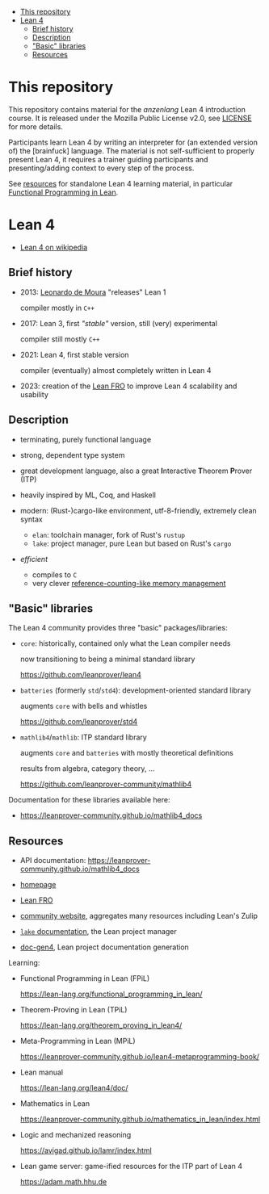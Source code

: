 - [This repository](#this-repository)
- [Lean 4](#lean-4)
  - [Brief history](#brief-history)
  - [Description](#description)
  - ["Basic" libraries](#basic-libraries)
  - [Resources](#resources)


# This repository

This repository contains material for the *anzenlang* Lean 4 introduction course. It is released
under the Mozilla Public License v2.0, see [LICENSE](./LICENSE) for more details.

Participants learn Lean 4 by writing an interpreter for (an extended version of) the [brainfuck]
language. The material is not self-sufficient to properly present Lean 4, it requires a trainer
guiding participants and presenting/adding context to every step of the process.

See [resources](#resources) for standalone Lean 4 learning material, in particular [Functional
Programming in Lean][fpil].



# Lean 4

- [Lean 4 on wikipedia][wikipedia]



## Brief history

- 2013: [Leonardo de Moura][leo] "releases" Lean 1

  compiler mostly in `C++`

- 2017: Lean 3, first *"stable"* version, still (very) experimental

  compiler still mostly `C++`

- 2021: Lean 4, first stable version

  compiler (eventually) almost completely written in Lean 4

- 2023: creation of the [Lean FRO][fro] to improve Lean 4 scalability and usability



## Description

- terminating, purely functional language

- strong, dependent type system

- great development language, also a great **I**nteractive **T**heorem **P**rover (ITP)

- heavily inspired by ML, Coq, and Haskell

- modern: (Rust-)cargo-like environment, utf-8-friendly, extremely clean syntax

  - `elan`: toolchain manager, fork of Rust's `rustup`
  - `lake`: project manager, pure Lean but based on Rust's `cargo`

- *efficient*
  - compiles to `C`
  - very clever [reference-counting-like memory management][immutable beans]



## "Basic" libraries

The Lean 4 community provides three "basic" packages/libraries:

- `core`: historically, contained only what the Lean compiler needs

  now transitioning to being a minimal standard library

  <https://github.com/leanprover/lean4>

- `batteries` (formerly `std`/`std4`): development-oriented standard library

  augments `core` with bells and whistles

  <https://github.com/leanprover/std4>

- `mathlib4`/`mathlib`: ITP standard library

  augments `core` and `batteries` with mostly theoretical definitions

  results from algebra, category theory, ...

  <https://github.com/leanprover-community/mathlib4>

Documentation for these libraries available here:

- <https://leanprover-community.github.io/mathlib4_docs>



## Resources

- API documentation: <https://leanprover-community.github.io/mathlib4_docs>

- [homepage][lean]

- [Lean FRO][fro]

- [community website][comm], aggregates many resources including Lean's Zulip

- [`lake` documentation][lakedoc], the Lean project manager

- [doc-gen4][docgen], Lean project documentation generation

Learning:

- Functional Programming in Lean (FPiL)

  <https://lean-lang.org/functional_programming_in_lean/>

- Theorem-Proving in Lean (TPiL)

  <https://lean-lang.org/theorem_proving_in_lean4/>

- Meta-Programming in Lean (MPiL)

  <https://leanprover-community.github.io/lean4-metaprogramming-book/>

- Lean manual

  <https://lean-lang.org/lean4/doc/>

- Mathematics in Lean

  <https://leanprover-community.github.io/mathematics_in_lean/index.html>

- Logic and mechanized reasoning

  <https://avigad.github.io/lamr/index.html>

- Lean game server: game-ified resources for the ITP part of Lean 4

  <https://adam.math.hhu.de>



[bf]: https://en.wikipedia.org/wiki/Brainfuck
[wikipedia]: https://en.wikipedia.org/wiki/Lean_(proof_assistant)
[leo]: https://leodemoura.github.io
[fro]: https://lean-fro.org
[comm]: https://leanprover-community.github.io
[immutable beans]: https://arxiv.org/pdf/1908.05647
[lean]: https://lean-lang.org
[fpil]: https://lean-lang.org/functional_programming_in_lean/
[docgen]: https://github.com/leanprover/doc-gen4/tree/main
[lakedoc]: https://github.com/leanprover/lean4/tree/master/src/lake#lake

